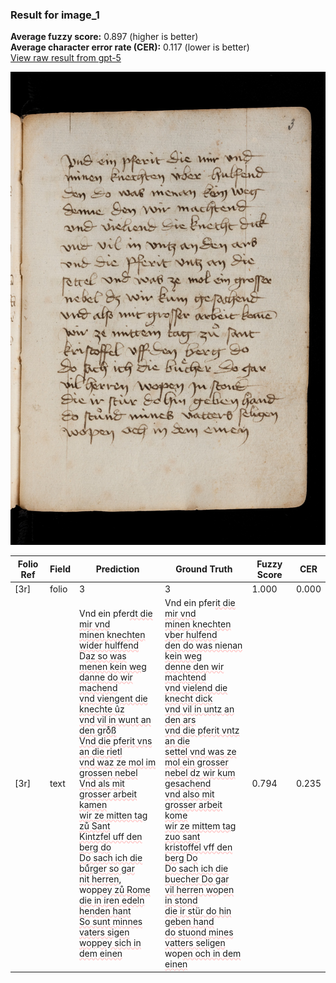 ### Result for image_1
**Average fuzzy score:** 0.897 (higher is better)<br>**Average character error rate (CER):** 0.117 (lower is better)<br>[View raw result from gpt-5](https://github.com/RISE-UNIBAS/humanities_data_benchmark/blob/main/results/2025-10-24/T0279/request_T0279_image_1.json)

<img src="https://github.com/RISE-UNIBAS/humanities_data_benchmark/blob/main/benchmarks/medieval_manuscripts/images/image_1.jpg?raw=true" alt="image_1" width="800px">

<style>
.diff { text-decoration: underline; text-decoration-color: #ffcccc; text-decoration-style: wavy; }
</style>

| Folio Ref | Field | Prediction | Ground Truth | Fuzzy Score | CER |
|-----------|-------|------------|--------------|-------------|-----|
| [3r] | folio | 3 | 3 | 1.000 | 0.000 |
| [3r] | text | Vnd ein pfer<span class="diff">dt die mir vnd<br>minen knechten wider hulffend<br></span>D<span class="diff">az so was menen kein weg<br>danne do wir machend<br>vnd viengent die knechte ûz<br>vnd vil in wunt an den groͤß<br>Vnd die </span>p<span class="diff">ferit vns an die rietl<br>vnd waz ze mol im grossen nebel<br>Vnd als mit grosser arbeit kamen<br>wir ze mitten tag zů Sant<br>Kintzfel uff den berg do<br>Do sach ich die buͤrger so gar<br>nit herren,</span> wop<span class="diff">pey zů Rome<br>die in iren edeln henden hant<br>So sunt minnes vaters sigen<br>woppey sich in dem einen</span> | Vnd ein pfer<span class="diff">it die mir vnd<br> minen knechten vber hulfend<br> den do was nienan kein weg<br> denne den wir machtend<br> vnd vielend die knecht dick<br> vnd vil in untz an den ars<br> vnd die pferit vntz an die <br> settel vnd was ze mol ein grosser<br> nebel dz wir kum gesachend<br> vnd also mit grosser arbeit kome<br> wir ze mittem tag zuo sant<br> kristoffel vff den berg </span>D<span class="diff">o<br> Do sach ich die buecher Do gar<br> vil herren wo</span>p<span class="diff">en in stond<br> die ir stür do hin geben hand<br> do stuond mines vatters seligen<br></span> wop<span class="diff">en och in dem einen</span> | 0.794 | 0.235 |

